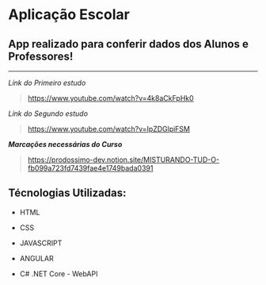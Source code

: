 # Aplicação Escolar

## App realizado para conferir dados dos Alunos e Professores! 

---

_Link do Primeiro estudo_

> https://www.youtube.com/watch?v=4k8aCkFpHk0

_Link do Segundo estudo_

> https://www.youtube.com/watch?v=IpZDGlpiFSM


***Marcações necessárias do Curso***

> https://prodossimo-dev.notion.site/MISTURANDO-TUD-O-fb099a723fd7439fae4e1749bada0391

## Técnologias Utilizadas:

- HTML

- CSS

- JAVASCRIPT

- ANGULAR

- C# .NET Core - WebAPI
